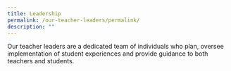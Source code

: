 ```yaml
---
title: Leadership
permalink: /our-teacher-leaders/permalink/
description: ""
---
```

Our teacher leaders are a dedicated team of individuals who plan, oversee implementation of student experiences and provide guidance to both teachers and students. 



